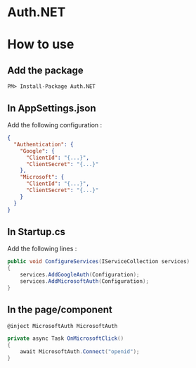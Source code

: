 # Auth.NET

# How to use

## Add the package

`PM> Install-Package Auth.NET`

## In AppSettings.json

Add the following configuration :

```json
{
  "Authentication": {
    "Google": {
      "ClientId": "{...}",
      "ClientSecret": "{...}"
    },
    "Microsoft": {
      "ClientId": "{...}",
      "ClientSecret": "{...}"
    }
  }
}
```

## In Startup.cs

Add the following lines :

```c#
public void ConfigureServices(IServiceCollection services)
{
    services.AddGoogleAuth(Configuration);
    services.AddMicrosoftAuth(Configuration);
}
```
## In the page/component

```c#
@inject MicrosoftAuth MicrosoftAuth

private async Task OnMicrosoftClick()
{
    await MicrosoftAuth.Connect("openid");
}
```
